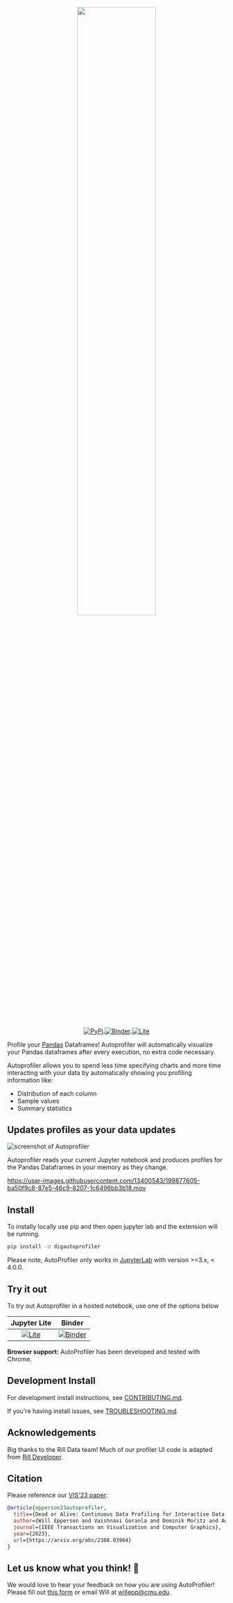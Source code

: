 <p align="center"><a href="#"><img width=60% alt="" src="https://raw.githubusercontent.com/cmudig/AutoProfiler/main/.github/screenshots/Autoprofiler_social_tag.png"></a></p>

<p align="center">
    <a href="https://pypi.org/project/digautoprofiler/">
        <img alt="PyPi" src="https://img.shields.io/pypi/v/digautoprofiler.svg" align="center">
    </a>
     <a href="https://mybinder.org/v2/gh/cmudig/AutoProfiler/HEAD?labpath=examples%2FSF%20Housing%20Demo.ipynb">
        <img alt="Binder" src="https://mybinder.org/badge_logo.svg" align="center">
    </a>
     <a href="http://dig.cmu.edu/AutoProfiler">
        <img alt="Lite" src="https://gist.githubusercontent.com/willeppy/35cdc20a3fc26e393ce76f1df35bcdfc/raw/a7fca1d0a2d62c2b49f60c0217dffbd0fe404471/lite-badge-launch-small.svg" align="center">
    </a>
</p>

Profile your [Pandas](https://pandas.pydata.org) Dataframes! Autoprofiler will automatically visualize your Pandas dataframes after every execution, no extra code necessary.

Autoprofiler allows you to spend less time specifying charts and more time interacting with your data by automatically showing you profiling information like:

-   Distribution of each column
-   Sample values
-   Summary statistics

## Updates profiles as your data updates

![screenshot of Autoprofiler](https://raw.githubusercontent.com/cmudig/AutoProfiler/main/.github/screenshots/profiler_sc.png)

Autoprofiler reads your current Jupyter notebook and produces profiles for the Pandas Dataframes in your memory as they change.

https://user-images.githubusercontent.com/13400543/199877605-ba50f9c8-87e5-46c9-8207-1c6496bb3b18.mov

## Install

To instally locally use pip and then open jupyter lab and the extension will be running.

```bash
pip install -U digautoprofiler
```

Please note, AutoProfiler only works in [JupyterLab](https://jupyter.org/install) with version >=3.x, < 4.0.0.

## Try it out

To try out Autoprofiler in a hosted notebook, use one of the options below

|                                                                                           Jupyter Lite                                                                                            |                                                                       Binder                                                                       |
| :-----------------------------------------------------------------------------------------------------------------------------------------------------------------------------------------------: | :------------------------------------------------------------------------------------------------------------------------------------------------: |
| [![Lite](https://gist.githubusercontent.com/willeppy/35cdc20a3fc26e393ce76f1df35bcdfc/raw/a7fca1d0a2d62c2b49f60c0217dffbd0fe404471/lite-badge-launch-small.svg)](http://dig.cmu.edu/AutoProfiler) | [![Binder](https://mybinder.org/badge_logo.svg)](https://mybinder.org/v2/gh/cmudig/AutoProfiler/HEAD?labpath=examples%2FSF%20Housing%20Demo.ipynb) |

**Browser support:** AutoProfiler has been developed and tested with Chrome.

## Development Install

For development install instructions, see [CONTRIBUTING.md](CONTRIBUTING.md).

If you're having install issues, see [TROUBLESHOOTING.md](TROUBLESHOOTING.md).

## Acknowledgements

Big thanks to the Rill Data team! Much of our profiler UI code is adapted from [Rill Developer](https://github.com/rilldata/rill-developer).

## Citation

Please reference our [VIS'23 paper](https://arxiv.org/abs/2308.03964):

```bibtex
@article{epperson23autoprofiler,
  title={Dead or Alive: Continuous Data Profiling for Interactive Data Science},
  author={Will Epperson and Vaishnavi Goranla and Dominik Moritz and Adam Perer},
  journal={IEEE Transactions on Visualization and Computer Graphics},
  year={2023},
  url={https://arxiv.org/abs/2308.03964}
}
```

## Let us know what you think! 📢

We would love to hear your feedback on how you are using AutoProfiler! Please fill out [this form](https://forms.gle/V3ejpXxMcQXqYJG48) or email Will at [willepp@cmu.edu](mailto:willepp@cmu.edu).
